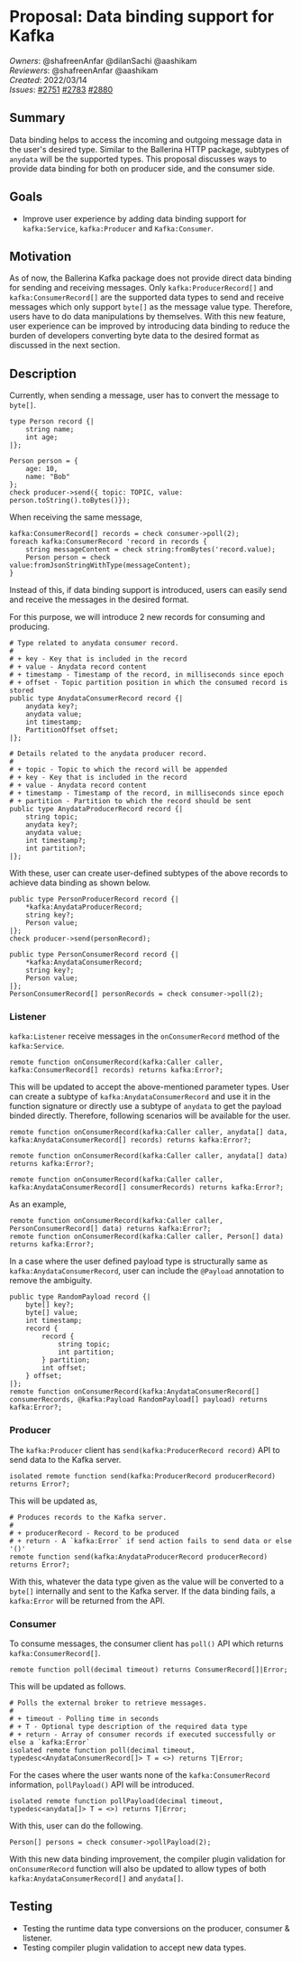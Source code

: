 # Proposal: Data binding support for Kafka

_Owners_: @shafreenAnfar @dilanSachi @aashikam     
_Reviewers_: @shafreenAnfar @aashikam  
_Created_: 2022/03/14  
_Issues_: [#2751](https://github.com/ballerina-platform/ballerina-standard-library/issues/2751) [#2783](https://github.com/ballerina-platform/ballerina-standard-library/issues/2783) [#2880](https://github.com/ballerina-platform/ballerina-standard-library/issues/2880)

## Summary
Data binding helps to access the incoming and outgoing message data in the user's desired type. Similar to the Ballerina HTTP package, subtypes of `anydata` will be the supported types. This proposal discusses ways to provide data binding for both on producer side, and the consumer side.

## Goals
- Improve user experience by adding data binding support for `kafka:Service`, `kafka:Producer` and `Kafka:Consumer`.

## Motivation
As of now, the Ballerina Kafka package does not provide direct data binding for sending and receiving messages. Only `kafka:ProducerRecord[]` and `kafka:ConsumerRecord[]` are the supported data types to send and receive messages which only support `byte[]` as the message value type. Therefore, users have to do data manipulations by themselves. With this new feature, user experience can be improved by introducing data binding to reduce the burden of developers converting byte data to the desired format as discussed in the next section.

## Description
Currently, when sending a message, user has to convert the message to `byte[]`.
```ballerina
type Person record {|
    string name;
    int age;
|};

Person person = {
    age: 10,
    name: "Bob"
};
check producer->send({ topic: TOPIC, value: person.toString().toBytes()});
```
When receiving the same message,
```ballerina
kafka:ConsumerRecord[] records = check consumer->poll(2);
foreach kafka:ConsumerRecord 'record in records {
    string messageContent = check string:fromBytes('record.value);
    Person person = check value:fromJsonStringWithType(messageContent);
}
```
Instead of this, if data binding support is introduced, users can easily send and receive the messages in the desired format.

For this purpose, we will introduce 2 new records for consuming and producing.
```ballerina
# Type related to anydata consumer record.
#
# + key - Key that is included in the record
# + value - Anydata record content
# + timestamp - Timestamp of the record, in milliseconds since epoch
# + offset - Topic partition position in which the consumed record is stored
public type AnydataConsumerRecord record {|
    anydata key?;
    anydata value;
    int timestamp;
    PartitionOffset offset;
|};
```
```ballerina
# Details related to the anydata producer record.
#
# + topic - Topic to which the record will be appended
# + key - Key that is included in the record
# + value - Anydata record content
# + timestamp - Timestamp of the record, in milliseconds since epoch
# + partition - Partition to which the record should be sent
public type AnydataProducerRecord record {|
    string topic;
    anydata key?;
    anydata value;
    int timestamp?;
    int partition?;
|};
```
With these, user can create user-defined subtypes of the above records to achieve data binding as shown below.
```ballerina
public type PersonProducerRecord record {|
    *kafka:AnydataProducerRecord;
    string key?;
    Person value;
|};
check producer->send(personRecord);

public type PersonConsumerRecord record {|
    *kafka:AnydataConsumerRecord;
    string key?;
    Person value;
|};
PersonConsumerRecord[] personRecords = check consumer->poll(2);
```
### Listener
`kafka:Listener` receive messages in the `onConsumerRecord` method of the `kafka:Service`.
```ballerina
remote function onConsumerRecord(kafka:Caller caller, kafka:ConsumerRecord[] records) returns kafka:Error?;
```
This will be updated to accept the above-mentioned parameter types. User can create a subtype of `kafka:AnydataConsumerRecord` and use it in the function signature or directly use a subtype of `anydata` to get the payload binded directly.
Therefore, following scenarios will be available for the user.
```ballerina
remote function onConsumerRecord(kafka:Caller caller, anydata[] data, kafka:AnydataConsumerRecord[] records) returns kafka:Error?;
```
```ballerina
remote function onConsumerRecord(kafka:Caller caller, anydata[] data) returns kafka:Error?;
```
```ballerina
remote function onConsumerRecord(kafka:Caller caller, kafka:AnydataConsumerRecord[] consumerRecords) returns kafka:Error?;
```
As an example,
```ballerina
remote function onConsumerRecord(kafka:Caller caller, PersonConsumerRecord[] data) returns kafka:Error?;
remote function onConsumerRecord(kafka:Caller caller, Person[] data) returns kafka:Error?;
```
In a case where the user defined payload type is structurally same as `kafka:AnydataConsumerRecord`, user can include the `@Payload` annotation to remove the ambiguity.
```ballerina
public type RandomPayload record {|
    byte[] key?;
    byte[] value;
    int timestamp;
    record {
        record {
            string topic;
            int partition;
        } partition;
        int offset;
    } offset;
|};
remote function onConsumerRecord(kafka:AnydataConsumerRecord[] consumerRecords, @kafka:Payload RandomPayload[] payload) returns kafka:Error?;
```
### Producer
The `kafka:Producer` client has `send(kafka:ProducerRecord record)` API to send data to the Kafka server.
```ballerina
isolated remote function send(kafka:ProducerRecord producerRecord) returns Error?;
```
This will be updated as,
```ballerina
# Produces records to the Kafka server.
#
# + producerRecord - Record to be produced
# + return - A `kafka:Error` if send action fails to send data or else '()'
remote function send(kafka:AnydataProducerRecord producerRecord) returns Error?;
``` 
With this, whatever the data type given as the value will be converted to a `byte[]` internally and sent to the Kafka server. If the data binding fails, a `kafka:Error` will be returned from the API.
### Consumer
To consume messages, the consumer client has `poll()` API which returns `kafka:ConsumerRecord[]`.
```ballerina
remote function poll(decimal timeout) returns ConsumerRecord[]|Error;
```
This will be updated as follows.
```ballerina
# Polls the external broker to retrieve messages.
#
# + timeout - Polling time in seconds
# + T - Optional type description of the required data type
# + return - Array of consumer records if executed successfully or else a `kafka:Error`
isolated remote function poll(decimal timeout, typedesc<AnydataConsumerRecord[]> T = <>) returns T|Error;
```

For the cases where the user wants none of the `kafka:ConsumerRecord` information, `pollPayload()` API will be introduced.
```ballerina
isolated remote function pollPayload(decimal timeout, typedesc<anydata[]> T = <>) returns T|Error;
```
With this, user can do the following.
```ballerina
Person[] persons = check consumer->pollPayload(2);
```
With this new data binding improvement, the compiler plugin validation for `onConsumerRecord` function will also be updated to allow types of both `kafka:AnydataConsumerRecord[]` and `anydata[]`.
## Testing
- Testing the runtime data type conversions on the producer, consumer & listener.
- Testing compiler plugin validation to accept new data types.
